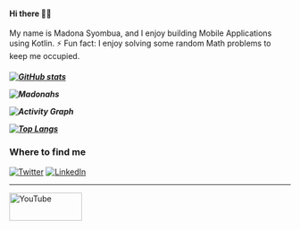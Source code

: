 

<h4 align="left">
 Hi there 👋🏾
</h4>
<p align="left">
My name is Madona Syombua, and I enjoy building Mobile Applications using Kotlin.
 ⚡ Fun fact: I enjoy solving some random Math problems to keep me occupied.
<h5 align="left">

[![GitHub stats](https://github-readme-stats.vercel.app/api?username=Madonahs&theme=gotham&show_icons=true&hide=stars&include_all_commits=true&hide_border=true&bg_color=0d1117&title_color=38d252&icon_color=1f6fea&text_color=fefefe )](https://github.com/anuraghazra/github-readme-stats)
<p><img align="center" src="https://github-readme-streak-stats.herokuapp.com/?user=Madonahs&theme=github-dark&hide_border=true" alt="Madonahs"/></p>

![Activity Graph](https://activity-graph.herokuapp.com/graph?username=Madonahs&theme=github&hide_border=true&bg_color=0d1117&area_color=1f6fea&line=38d252&point=1f6fea&color=fefefe)

[![Top Langs](https://github-readme-stats.vercel.app/api/top-langs/?username=Madonahs&layout=compact&theme=gotham&hide_border=true&hide_title=true&bg_color=0d1117&text_color=fefefe)](https://github.com/madonahs/github-readme-stats)

<h3>Where to find me</h3>
</a><a href="https://twitter.com/madona_syombua" target="_blank"><img alt="Twitter" src="https://img.shields.io/badge/twitter-%231DA1F2.svg?&style=for-the-badge&logo=twitter&logoColor=white" /></a> <a href="https://www.linkedin.com/in/madona-syombua" target="_blank"><img alt="LinkedIn" src="https://img.shields.io/badge/linkedin-%230077B5.svg?&style=for-the-badge&logo=linkedin&logoColor=white" /></a> 
</p>

	
------------
<a href="https://youtube.com/c/MadonaSyombua"><img src="https://user-images.githubusercontent.com/11560987/104072012-e232eb00-51cf-11eb-8428-121ad561b6b8.png" height="50" width="130" alt="YouTube">
